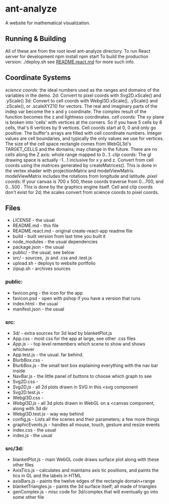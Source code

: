 # ant-analyze
A website for mathematical visualization.
## Running & Building
All of these are from the root level ant-analyze directory.
To run React server for development
	npm install
	npm start
To build the production version:
	./deploy.sh
see [README.react.md](README.react.md) for more such info.
## Coordinate Systems
*science coords:* the ideal numbers used as the ranges and domains of the variables in the demo.  2d: Convert to pixel coords with Svg2D.xScale() and .yScale()  3d: Convert to cell coords with Webgl3D.xScale(), .yScale() and .zScale(), or .scaleXYZ1() for vectors. The real and imaginary parts of the indep var become the x and y coordinate. The complex result of the function becomes the z and lightness coordinates.
*cell coords:* The xy plane is broken into 'cells' with vertices at the corners. So if you have 5 cells by 8 cells, that's 6 vertices by 9 vertices. Cell coords start at 0, 0 and only go positive. The buffer's arrays are filled with cell coordinate numbers. Integer values are cell boundaries, and typically the only values we use for vertices. The size of the cell space rectangle comes from WebGL3d's TARGET_CELLS and the domains; may change in the future. There are no cells along the Z axis: whole range mapped to 0...1.
*clip coords:* The gl drawing space is actually -1...1 inclusive for x y and z. Convert from cell coords using the matrices generated by createMatrices(). This is done in the vertex shader with projectionMatrix and modelViewMatrix. modelViewMatrix includes the rotations from longitude and latitude.
*pixel coords:* If your canvas is 700 x 500, these coords traverse from 0...700,  and 0...500 . This is done by the graphics engine itself.
Cell and clip coords don't exist for 2d; the scales convert from science coords to pixel coords.
## Files
* LICENSE - the usual
* README.md - this file
* README.react.md - original create-react-app readme file
* build - built version from last time you built it
* node_modules - the usual dependencies
* package.json - the usual
* public/ - the usual, see below
* src/ - sources, .js and .css and .test.js
* upload.sh - deploys to website portfolio
* zipup.sh - archives sources
### public:
* favicon.png - the icon for the app
* favicon.psd - open with pshop if you have a version that runs
* index.html - the usual
* manifest.json - the usual
### src:
* 3d/ - extra sources for 3d lead by blanketPlot.js
* App.css - most css for the app at large, see other .css files
* _App.js_ - - top level remembers which scene to show and shows whichever
* App.test.js - the usual.  far behind.
* BlurbBox.css -
* BlurbBox.js - the small text box explaining everything with the nav bar inside
* NavBar.js - the little panel of buttons to choose which graph to see
* Svg2D.css -
* _Svg2D.js_ - all 2d plots drawn in SVG in this <svg component
* Svg2D.test.js -
* Webgl3D.css -
* _Webgl3D.js_ - all 3d plots drawn in WebGL on a <canvas component, along with 3d dir
* Webgl3D.test.js - way way behind
* config.js - Lists all the scenes and their parameters; a few more things
* graphicEvents.js - handles all mouse, touch, gesture and resize events
* index.css - the usual
* index.js - the usual
### src/3d:
* blanketPlot.js - main WebGL code draws surface plot along with these other files
* AxisTics.js - calculates and maintains axis tic positions, and paints the tics in GL and the labels in HTML
* axisBars.js - paints the twelve edges of the rectangle domain+range
* blanketTriangles.js - paints the 3d surface itself; all made of triangles
* genComplex.js - misc code for 3d/complex that will eventually go into some other file